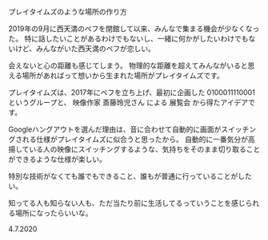 プレイタイムズのような場所の作り方

2019年の9月に西天満のペフを閉館して以来、みんなで集まる機会が少なくなった。
特に話したいことがあるわけでもないし、一緒に何かがしたいわけでもないけど、みんながいた西天満のペフが恋しい。

会えないと心の距離も感じてしまう。
物理的な距離を超えてみんながいると思える場所があればって想いから生まれた場所がプレイタイムズです。

プレイタイムズは、2017年にペフを立ち上げ、最初に企画した 0100011110001 というグループと、 映像作家 斎藤玲児さん による 展覧会 から得たアイデアです。

Googleハングアウトを選んだ理由は、音に合わせて自動的に画面がスイッチングされる仕様がプレイタイムズに似合うと思ったから。
自動的に一番気分が高揚している人の映像にスイッチングするような、気持ちをそのまま切り取ることができるような仕様が楽しい。

特別な技術がなくても誰でもできること、誰もが普通に行っていることがしたい。

知ってる人も知らない人も、ただ当たり前に生活してるっていうことを感じられる場所になったらいいな。


4.7.2020